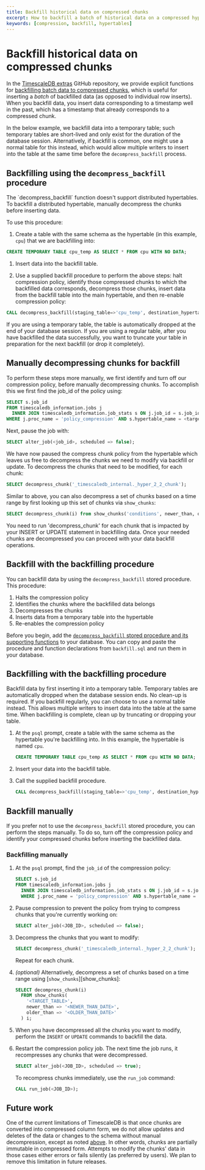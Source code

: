 ```yaml
---
title: Backfill historical data on compressed chunks
excerpt: How to backfill a batch of historical data on a compressed hypertable
keywords: [compression, backfill, hypertables]
---
```


# Backfill historical data on compressed chunks

In the [TimescaleDB extras][timescaledb-extras] GitHub repository, we provide
explicit functions for
[backfilling batch data to compressed chunks][timescaledb-extras-backfill],
which is useful for inserting a *batch* of backfilled data (as opposed to
individual row inserts). When you backfill data, you insert data corresponding to
a timestamp well in the past, which has a timestamp that already corresponds to
a compressed chunk.

In the below example, we backfill data into a temporary table; such temporary
tables are short-lived and only exist for the duration of the database
session. Alternatively, if backfill is common, one might use a normal table for
this instead, which would allow multiple writers to insert into the table at
the same time before the `decompress_backfill` process.

<procedure>

## Backfilling using the `decompress_backfill` procedure

<highlight type="important">
The `decompress_backfill` function doesn't support distributed hypertables. To
backfill a distributed hypertable, manually decompress the chunks before inserting data.
</highlight>

To use this procedure:

1.  Create a table with the same schema as the hypertable (in
  this example, `cpu`) that we are backfilling into:

 ```sql
 CREATE TEMPORARY TABLE cpu_temp AS SELECT * FROM cpu WITH NO DATA;
 ```

1.  Insert data into the backfill table.

1.  Use a supplied backfill procedure to perform the above steps: halt
  compression policy, identify those compressed chunks to which the backfilled
  data corresponds, decompress those chunks, insert data from the backfill
  table into the main hypertable, and then re-enable compression policy:

 ```sql
 CALL decompress_backfill(staging_table=>'cpu_temp', destination_hypertable=>'cpu');`
 ```

</procedure>

If you are using a temporary table, the table is automatically dropped at the end of your
database session. If you are using a regular table, after you have backfilled the
data successfully, you want to truncate your table in preparation
for the next backfill (or drop it completely).

## Manually decompressing chunks for backfill

To perform these steps more manually, we first identify and turn off our
compression policy, before manually decompressing chunks. To accomplish this
we first find the job_id of the policy using:

```sql
SELECT s.job_id
FROM timescaledb_information.jobs j
  INNER JOIN timescaledb_information.job_stats s ON j.job_id = s.job_id
WHERE j.proc_name = 'policy_compression' AND s.hypertable_name = <target table>;
```

Next, pause the job with:

``` sql
SELECT alter_job(<job_id>, scheduled => false);
```

We have now paused the compress chunk policy from the hypertable which
leaves us free to decompress the chunks we need to modify via backfill or
update. To decompress the chunks that need to be modified, for each chunk:

``` sql
SELECT decompress_chunk('_timescaledb_internal._hyper_2_2_chunk');
```

Similar to above, you can also decompress a set of chunks based on a
time range by first looking up this set of chunks via `show_chunks`:

``` sql
SELECT decompress_chunk(i) from show_chunks('conditions', newer_than, older_than) i;
```

<highlight type="tip">
You need to run 'decompress_chunk' for each chunk that is impacted
by your INSERT or UPDATE statement in backfilling data. Once your needed chunks
are decompressed you can proceed with your data backfill operations.
</highlight>

## Backfill with the backfilling procedure

You can backfill data by using the `decompress_backfill` stored procedure. This
procedure:

1.  Halts the compression policy
1.  Identifies the chunks where the backfilled data belongs
1.  Decompresses the chunks
1.  Inserts data from a temporary table into the hypertable
1.  Re-enables the compression policy

Before you begin, add the [`decompress_backfill` stored procedure and its supporting
functions][timescaledb-extras-backfill] to your database.
You can copy and paste the procedure and function declarations from `backfill.sql` and
run them in your database.

<procedure>

## Backfilling with the backfilling procedure

<highlight type="note">
Backfill data by first inserting it into a temporary table. Temporary tables are
automatically dropped when the database session ends. No clean-up is required.
If you backfill regularly, you can choose to use a normal table instead. This
allows multiple writers to insert data into the table at the same time. When
backfilling is complete, clean up by truncating or dropping your table.
</highlight>

1.  At the `psql` prompt, create a table with the same schema as the hypertable
    you're backfilling into. In this example, the hypertable is named `cpu`.

    ```sql
    CREATE TEMPORARY TABLE cpu_temp AS SELECT * FROM cpu WITH NO DATA;
    ```

1.  Insert your data into the backfill table.
1.  Call the supplied backfill procedure.

    ```sql
    CALL decompress_backfill(staging_table=>'cpu_temp', destination_hypertable=>'cpu');
    ```

</procedure>

## Backfill manually

If you prefer not to use the `decompress_backfill` stored procedure, you can
perform the steps manually. To do so, turn off the compression policy and
identify your compressed chunks before inserting the backfilled data.

<procedure>

### Backfilling manually

1.  At the `psql` prompt, find the `job_id` of the compression policy:

    ```sql
    SELECT s.job_id
    FROM timescaledb_information.jobs j
      INNER JOIN timescaledb_information.job_stats s ON j.job_id = s.job_id
      WHERE j.proc_name = 'policy_compression' AND s.hypertable_name = <TARGET_TABLE>;
    ```

1.  Pause compression to prevent the policy from trying to compress chunks that
    you're currently working on:

    ``` sql
    SELECT alter_job(<JOB_ID>, scheduled => false);
    ```

1.  Decompress the chunks that you want to modify:

    ``` sql
    SELECT decompress_chunk('_timescaledb_internal._hyper_2_2_chunk');
    ```

    Repeat for each chunk.
1.  *(optional)* Alternatively, decompress a set of chunks based on a time range
    using [`show_chunks`][show_chunks]:

    ``` sql
    SELECT decompress_chunk(i)
      FROM show_chunks(
        '<TARGET_TABLE>',
        newer_than => '<NEWER_THAN_DATE>',
        older_than => '<OLDER_THAN_DATE>'
      ) i;
    ```

1.  When you have decompressed all the chunks you want to modify, perform the
    `INSERT` or `UPDATE` commands to backfill the data.
1.  Restart the compression policy job. The next time the job runs, it
    recompresses any chunks that were decompressed.

    ``` sql
    SELECT alter_job(<JOB_ID>, scheduled => true);
    ```

    To recompress chunks immediately, use the `run_job` command:

    ``` sql
    CALL run_job(<JOB_ID>);
    ```

</procedure>

## Future work

One of the current limitations of TimescaleDB is that once chunks are converted
into compressed column form, we do not allow updates and deletes of the data
or changes to the schema without manual decompression, except as noted [above][compression-schema-changes].
In other words, chunks are partially immutable in compressed form.
Attempts to modify the chunks' data in those cases either errors or fails silently (as preferred by users).
We plan to remove this limitation in future releases.

[compression-schema-changes]: /timescaledb/:currentVersion:/how-to-guides/compression/modify-a-schema/
[run-job]: /api/:currentVersion:/actions/run_job/

[timescaledb-extras-backfill]: https://github.com/timescale/timescaledb-extras/blob/master/backfill.sql
[timescaledb-extras]: https://github.com/timescale/timescaledb-extras
